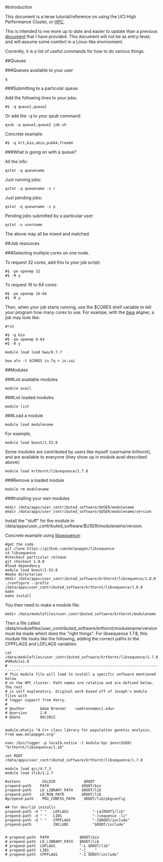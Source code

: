 #Introduction

This document is a terse tutorial/reference on using the UCI High Performance Cluster, or [HPC](http://hpc.oit.uci.edu).

This is intended to me more up to date and easier to update than a previous [document](http://hpc.oit.uci.edu/~krthornt/BioClusterGE.pdf) that I have provided.  This document will not be as entry-level, and will assume some comfort in a Linux-like environment.

Currently, it is a list of useful commands for how to do various things.

##Queues

###Queues available to your user

```
q
```

###Submitting to a particular queue

Add the following lines to your jobs:
```
#$ -q queue1,queue2
```

Or add the -q to your qsub command:

```
qsub -q queue1,queue2 job.sh
```

Concrete example:
```
#$ -q krt,bio,abio,pub64,free64
```

###What is going on with a queue?

All the info:
```
qstat -q queuename
```

Just running jobs:
```
qstat -q queuename -s r
```

Just pending jobs:
```
qstat -q queuename -s p
```

Pending jobs submitted by a particular user:
```
qstat -u username
```

The above may all be mixed and matched

##Job resources

###Selecting multiple cores on one node.

To request 32 cores, add this to your job script:

```
#$ -pe openmp 32
#$ -R y
```

To request 16 to 64 cores:

```
#$ -pe openmp 16-64
#$ -R y
```

Then, when your job starts running, use the $CORES shell variable to tell your program how many cores to use.  For exampe, with the [bwa](http://bio-bwa.sourceforge.net/) aligner, a job may look like:

```
#!sh

#$ -q bio
#$ -pe openmp 8-64
#$ -R y 

module load load bwa/0.7.7

bwa aln -t $CORES in.fq > in.sai
```

##Modules

###List available modules
```
module avail
```

###List loaded modules
```
module list
```

###Load a module
```
module load modulename
```

For example,
```
module load boost/1.53.0
```

Some modules are contributed by users like myself (username krthornt), and are available to everyone (they show up in module avail described above):
```
module load krthornt/libsequence/1.7.8
```

###Remove a loaded module
```
module rm modulename
```

###Installing your own modules

```
mkdir /data/apps/user_contributed_software/$USER/modulename
mkdir /data/apps/user_contributed_software/$USER/modulename/version
```

Install the "stuff" for the module in /data/apps/user_contributed_software/$USER/modulename/version.

Concrete example using [libsequence](https://github.com/molpopgen/libsequence):
```
#get the code
git clone https://github.com/molpopgen/libsequence
cd libsequence
#checkout particular release
git checkout 1.8.0
#load dependency
module load boost/1.53.0
#make directories
mkdir /data/apps/user_contributed_software/krthornt/libsequence/1.8.0 
./configure --prefix /data/apps/user_contributed_software/krthornt/libsequence/1.8.0 
make
make install
```

You then need to make a module file:

```
mkdir /data/modulefiles/user_contributed_software/krthornt/modulename
```

Then a file called /data/modulefiles/user_contributed_software/krthornt/modulename/version must be made which does the "right things".  For libsequence 1.7.8, this module file looks like the following, adding the correct paths to the CPPFLAGS and LDFLAGS variables:

```
cat /data/modulefiles/user_contributed_software/krthornt/libsequence/1.7.8 
#%Module1.0
# ---------------------------------------------------------------------------
# This module file will load to install a specific software mentioned below
# on the HPC cluster. Path names are relative and are defined below. The rest
# is self explanatory. Original work based off of Joseph's module files with
# logger support from Harry.
#
# @author	    Adam Brenner	<aebrenne@uci.edu>
# @version		2.0
# @date			09/2012


module-whatis "A C++ class library for population genetic analysis.  From www.molpopgen.org"

exec /bin/logger -p local6.notice -t module-hpc $env(USER) "krthornt/libsequence/1.16"

set ROOT /data/apps/user_contributed_software/krthornt/libsequence/1.7.8

module load gcc/4.7.3
module load zlib/1.2.7

#setenv          GSLDIR             $ROOT
prepend-path    PATH               $ROOT/bin
prepend-path    LD_LIBRARY_PATH    $ROOT/lib
prepend-path    LD_RUN_PATH        $ROOT/lib
#prepend-path    PKG_CONFIG_PATH    $ROOT/lib/pkgconfig

## for dev/lib installs
prepend-path -d " "   LDFLAGS           "-L${ROOT}/lib"
prepend-path -d " "   LIBS              "-lsequence -lz"
prepend-path -d " "   CPPFLAGS          "-I$ROOT/include"
prepend-path          INCLUDE           "$ROOT/include"


# prepend-path  PATH              $ROOT/bin
# prepend-path  LD_LIBRARY_PATH   $ROOT/lib
# prepend-path  LDFLAGS           "-L $ROOT/lib"
# prepend-path  LIBS              "-l____"
# prepend-path  CPPFLAGS          "-I $ROOT/include"
```
